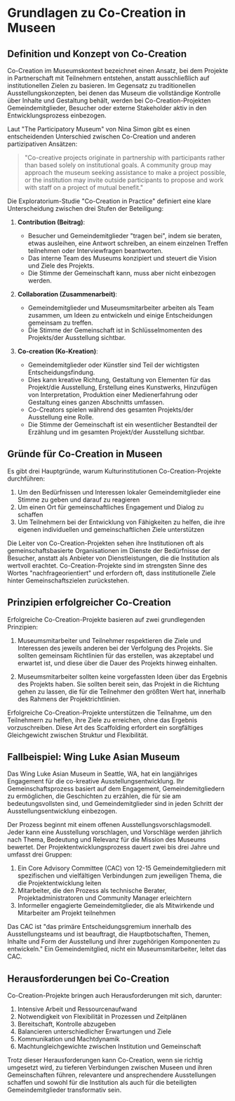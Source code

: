 # Grundlagen zu Co-Creation in Museen

## Definition und Konzept von Co-Creation

Co-Creation im Museumskontext bezeichnet einen Ansatz, bei dem Projekte in Partnerschaft mit Teilnehmern entstehen, anstatt ausschließlich auf institutionellen Zielen zu basieren. Im Gegensatz zu traditionellen Ausstellungskonzepten, bei denen das Museum die vollständige Kontrolle über Inhalte und Gestaltung behält, werden bei Co-Creation-Projekten Gemeindemitglieder, Besucher oder externe Stakeholder aktiv in den Entwicklungsprozess einbezogen.

Laut "The Participatory Museum" von Nina Simon gibt es einen entscheidenden Unterschied zwischen Co-Creation und anderen partizipativen Ansätzen:

> "Co-creative projects originate in partnership with participants rather than based solely on institutional goals. A community group may approach the museum seeking assistance to make a project possible, or the institution may invite outside participants to propose and work with staff on a project of mutual benefit."

Die Exploratorium-Studie "Co-Creation in Practice" definiert eine klare Unterscheidung zwischen drei Stufen der Beteiligung:

1. **Contribution (Beitrag)**: 
   - Besucher und Gemeindemitglieder "tragen bei", indem sie beraten, etwas ausleihen, eine Antwort schreiben, an einem einzelnen Treffen teilnehmen oder Interviewfragen beantworten.
   - Das interne Team des Museums konzipiert und steuert die Vision und Ziele des Projekts.
   - Die Stimme der Gemeinschaft kann, muss aber nicht einbezogen werden.

2. **Collaboration (Zusammenarbeit)**:
   - Gemeindemitglieder und Museumsmitarbeiter arbeiten als Team zusammen, um Ideen zu entwickeln und einige Entscheidungen gemeinsam zu treffen.
   - Die Stimme der Gemeinschaft ist in Schlüsselmomenten des Projekts/der Ausstellung sichtbar.

3. **Co-creation (Ko-Kreation)**:
   - Gemeindemitglieder oder Künstler sind Teil der wichtigsten Entscheidungsfindung.
   - Dies kann kreative Richtung, Gestaltung von Elementen für das Projekt/die Ausstellung, Erstellung eines Kunstwerks, Hinzufügen von Interpretation, Produktion einer Medienerfahrung oder Gestaltung eines ganzen Abschnitts umfassen.
   - Co-Creators spielen während des gesamten Projekts/der Ausstellung eine Rolle.
   - Die Stimme der Gemeinschaft ist ein wesentlicher Bestandteil der Erzählung und im gesamten Projekt/der Ausstellung sichtbar.

## Gründe für Co-Creation in Museen

Es gibt drei Hauptgründe, warum Kulturinstitutionen Co-Creation-Projekte durchführen:

1. Um den Bedürfnissen und Interessen lokaler Gemeindemitglieder eine Stimme zu geben und darauf zu reagieren
2. Um einen Ort für gemeinschaftliches Engagement und Dialog zu schaffen
3. Um Teilnehmern bei der Entwicklung von Fähigkeiten zu helfen, die ihre eigenen individuellen und gemeinschaftlichen Ziele unterstützen

Die Leiter von Co-Creation-Projekten sehen ihre Institutionen oft als gemeinschaftsbasierte Organisationen im Dienste der Bedürfnisse der Besucher, anstatt als Anbieter von Dienstleistungen, die die Institution als wertvoll erachtet. Co-Creation-Projekte sind im strengsten Sinne des Wortes "nachfrageorientiert" und erfordern oft, dass institutionelle Ziele hinter Gemeinschaftszielen zurückstehen.

## Prinzipien erfolgreicher Co-Creation

Erfolgreiche Co-Creation-Projekte basieren auf zwei grundlegenden Prinzipien:

1. Museumsmitarbeiter und Teilnehmer respektieren die Ziele und Interessen des jeweils anderen bei der Verfolgung des Projekts. Sie sollten gemeinsam Richtlinien für das erstellen, was akzeptabel und erwartet ist, und diese über die Dauer des Projekts hinweg einhalten.

2. Museumsmitarbeiter sollten keine vorgefassten Ideen über das Ergebnis des Projekts haben. Sie sollten bereit sein, das Projekt in die Richtung gehen zu lassen, die für die Teilnehmer den größten Wert hat, innerhalb des Rahmens der Projektrichtlinien.

Erfolgreiche Co-Creation-Projekte unterstützen die Teilnahme, um den Teilnehmern zu helfen, ihre Ziele zu erreichen, ohne das Ergebnis vorzuschreiben. Diese Art des Scaffolding erfordert ein sorgfältiges Gleichgewicht zwischen Struktur und Flexibilität.

## Fallbeispiel: Wing Luke Asian Museum

Das Wing Luke Asian Museum in Seattle, WA, hat ein langjähriges Engagement für die co-kreative Ausstellungsentwicklung. Ihr Gemeinschaftsprozess basiert auf dem Engagement, Gemeindemitgliedern zu ermöglichen, die Geschichten zu erzählen, die für sie am bedeutungsvollsten sind, und Gemeindemitglieder sind in jeden Schritt der Ausstellungsentwicklung einbezogen.

Der Prozess beginnt mit einem offenen Ausstellungsvorschlagsmodell. Jeder kann eine Ausstellung vorschlagen, und Vorschläge werden jährlich nach Thema, Bedeutung und Relevanz für die Mission des Museums bewertet. Der Projektentwicklungsprozess dauert zwei bis drei Jahre und umfasst drei Gruppen:

1. Ein Core Advisory Committee (CAC) von 12-15 Gemeindemitgliedern mit spezifischen und vielfältigen Verbindungen zum jeweiligen Thema, die die Projektentwicklung leiten
2. Mitarbeiter, die den Prozess als technische Berater, Projektadministratoren und Community Manager erleichtern
3. Informeller engagierte Gemeindemitglieder, die als Mitwirkende und Mitarbeiter am Projekt teilnehmen

Das CAC ist "das primäre Entscheidungsgremium innerhalb des Ausstellungsteams und ist beauftragt, die Hauptbotschaften, Themen, Inhalte und Form der Ausstellung und ihrer zugehörigen Komponenten zu entwickeln." Ein Gemeindemitglied, nicht ein Museumsmitarbeiter, leitet das CAC.

## Herausforderungen bei Co-Creation

Co-Creation-Projekte bringen auch Herausforderungen mit sich, darunter:

1. Intensive Arbeit und Ressourcenaufwand
2. Notwendigkeit von Flexibilität in Prozessen und Zeitplänen
3. Bereitschaft, Kontrolle abzugeben
4. Balancieren unterschiedlicher Erwartungen und Ziele
5. Kommunikation und Machtdynamik
6. Machtungleichgewichte zwischen Institution und Gemeinschaft

Trotz dieser Herausforderungen kann Co-Creation, wenn sie richtig umgesetzt wird, zu tieferen Verbindungen zwischen Museen und ihren Gemeinschaften führen, relevantere und ansprechendere Ausstellungen schaffen und sowohl für die Institution als auch für die beteiligten Gemeindemitglieder transformativ sein.
